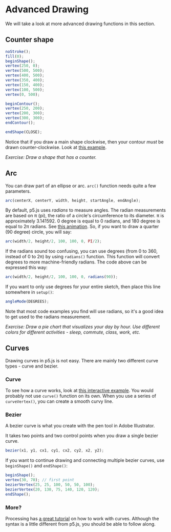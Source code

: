# Advanced Drawing
We will take a look at more advanced drawing functions in this section.

## Counter shape
```js
noStroke();
fill(0);
beginShape();
vertex(250, 0);
vertex(500, 500);
vertex(400, 500);
vertex(350, 400);
vertex(150, 400);
vertex(100, 500);
vertex(0, 500);

beginContour();
vertex(250, 200);
vertex(200, 300);
vertex(300, 300);
endContour();

endShape(CLOSE);
```
Notice that if you draw a main shape clockwise, then your contour *must* be drawn counter-clockwise. Look at [this example](http://codepen.io/cdaein/pen/JENxOm).

*Exercise: Draw a shape that has a counter.*

## Arc
You can draw part of an ellipse or arc. `arc()` function needs quite a few parameters.
```js
arc(centerX, centerY, width, height, startAngle, endAngle);
```
By default, p5.js uses *radians* to measure angles. The radian measurements are based on &pi; (pi), the ratio of a circle's circumference to its diameter. &pi; is approximately 3.141592. 0 degree is equal to 0 radians, and 180 degree is equal to 2&pi; radians. See [this animation](https://en.wikipedia.org/wiki/File:Circle_radians.gif). So, if you want to draw a quarter (90 degree) circle, you will say:
```js
arc(width/2, height/2, 100, 100, 0, PI/2);
```
If the radians sound too confusing, you can use degrees (from 0 to 360, instead of 0 to 2&pi;) by using `radians()` function. This function will convert degrees to more machine-friendly radians. The code above can be expressed this way:
```js
arc(width/2, height/2, 100, 100, 0, radians(90));
```
If you want to only use degrees for your entire sketch, then place this line somewhere in `setup()`:
```js
angleMode(DEGREES);
```
Note that most code examples you find will use radians, so it's a good idea to get used to the radians measurement.

*Exercise: Draw a pie chart that visualizes your day by hour. Use different colors for different activities - sleep, commute, class, work, etc.*

## Curves
Drawing curves in p5.js is not easy. There are mainly two different curve types - curve and bezier.

### Curve
To see how a curve works, look at [this interactive example](http://codepen.io/cdaein/pen/pRPLYY). You would probably not use `curve()` function on its own. When you use a series of `curveVertex()`, you can create a smooth curvy line.

### Bezier
A bezier curve is what you create with the pen tool in Adobe Illustrator. 

It takes two points and two control points when you draw a single bezier curve.
```js
bezier(x1, y1, cx1, cy1, cx2, cy2, x2, y2);
```
If you want to continue drawing and connecting multiple bezier curves, use `beginShape()` and `endShape()`:
```js
beginShape();
vertex(30, 70); // first point
bezierVertex(25, 25, 100, 50, 50, 100);
bezierVertex(20, 130, 75, 140, 120, 120);
endShape();
```

### More?
Processing has [a great tutorial](https://processing.org/tutorials/curves/) on how to work with curves. Although the syntax is a little different from p5.js, you should be able to follow along.
